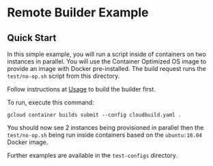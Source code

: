 # Remote Builder Example

## Quick Start

In this simple example, you will run a script inside of containers on two instances in
parallel. You will use the Container Optimized OS image to provide an image with Docker
pre-installed. The build request runs the `test/no-op.sh` script from this directory.

Follow instructions at [Usage](https://github.com/GoogleCloudPlatform/cloud-builders-community/tree/master/remote-builder#usage) to build the builder first.

To run, execute this command:

```shell
gcloud container builds submit --config cloudbuild.yaml .
```

You should now see 2 instances being provisioned in parallel then the `test/no-op.sh` being
run inside containers based on the `ubuntu:16.04` Docker image.

Further examples are available in the `test-configs` directory.

